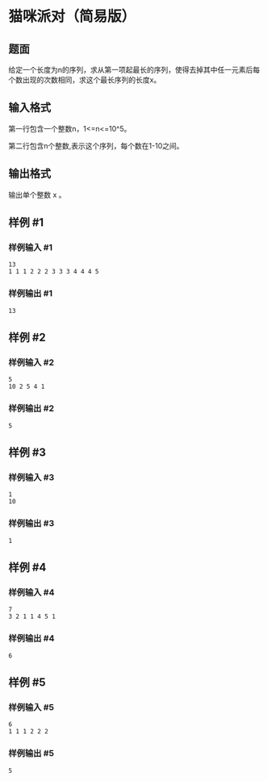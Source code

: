 # 猫咪派对（简易版）

## 题面

给定一个长度为n的序列，求从第一项起最长的序列，使得去掉其中任一元素后每个数出现的次数相同，求这个最长序列的长度x。



## 输入格式

第一行包含一个整数n，1<=n<=10^5。

第二行包含n个整数,表示这个序列，每个数在1-10之间。

## 输出格式

输出单个整数 x 。

## 样例 #1

### 样例输入 #1

```
13
1 1 1 2 2 2 3 3 3 4 4 4 5
```

### 样例输出 #1

```
13
```

## 样例 #2

### 样例输入 #2

```
5
10 2 5 4 1
```

### 样例输出 #2

```
5
```

## 样例 #3

### 样例输入 #3

```
1
10
```

### 样例输出 #3

```
1
```

## 样例 #4

### 样例输入 #4

```
7
3 2 1 1 4 5 1
```

### 样例输出 #4

```
6
```

## 样例 #5

### 样例输入 #5

```
6
1 1 1 2 2 2
```

### 样例输出 #5

```
5
```

